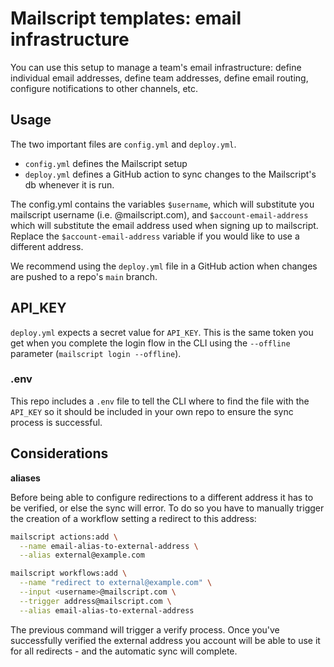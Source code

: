 # Mailscript templates: email infrastructure

You can use this setup to manage a team's email infrastructure: define individual email addresses, define team addresses, define email routing, configure notifications to other channels, etc.

## Usage

The two important files are `config.yml` and `deploy.yml`.

- `config.yml` defines the Mailscript setup
- `deploy.yml` defines a GitHub action to sync changes to the Mailscript's db whenever it is run.

The config.yml contains the variables `$username`, which will substitute you mailscript username (i.e. <username>@mailscript.com), and `$account-email-address` which will substitute the email address used when signing up to mailscript. Replace the `$account-email-address` variable if you would like to use a different address.

We recommend using the `deploy.yml` file in a GitHub action when changes are pushed to a repo's `main` branch.

## API_KEY

`deploy.yml` expects a secret value for `API_KEY`. This is the same token you get when you complete the login flow in the CLI using the `--offline` parameter (`mailscript login --offline`).

### .env

This repo includes a `.env` file to tell the CLI where to find the file with the `API_KEY` so it should be included in your own repo to ensure the sync process is successful.

## Considerations

**aliases**

Before being able to configure redirections to a different address it has to be verified, or else the sync will error. To do so you have to manually trigger the creation of a workflow setting a redirect to this address:

```sh
mailscript actions:add \
  --name email-alias-to-external-address \
  --alias external@example.com 

mailscript workflows:add \
  --name "redirect to external@example.com" \
  --input <username>@mailscript.com \
  --trigger address@mailscript.com \
  --alias email-alias-to-external-address
```

The previous command will trigger a verify process. Once you've successfully verified the external address you account will be able to use it for all redirects - and the automatic sync will complete.
